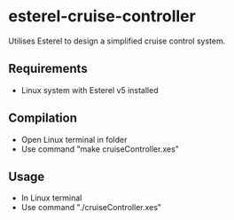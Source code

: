 # esterel-cruise-controller
Utilises Esterel to design a simplified cruise control system.

## Requirements
* Linux system with Esterel v5 installed

## Compilation
* Open Linux terminal in folder
* Use command "make cruiseController.xes"

## Usage
* In Linux terminal
* Use command "./cruiseController.xes"